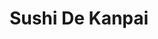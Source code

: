---
layout: place
title: "Sushi De Kanpai"
permalink: /maryland/salisbury/sushi-de-kanpai.html
stateAbbr: MD
stateName: Maryland
cityName: Salisbury
seo:
  name: "Sushi De Kanpai"
  type: Restaurant
  links: https://m.facebook.com/SushiDeKanpai/
description: "Innovative sushi & Japanese entrees served with sake & cocktails in a simply appointed space. Sushi De Kanpai serves delicious sushi in Salisbury, Maryland. Try fresh Japanese dishes for a great dining experience. Available for takeout, lunch, and dinner."
place_id: ChIJH0vg28EDuYkRdtGuJBWICCQ
photos:
  - name: >-
      places/ChIJH0vg28EDuYkRdtGuJBWICCQ/photos/AeeoHcI5v1SAvryTEzLGmt4MRWQdzO-hgoOM5v7Ti1yEX8YGQqFnBETHV3NH7uQia5iGMeqe2APCI37eyhenirqEMttrK1V8Wgs-d7T_6YJgmWTMRr37e_LtAugD8zADIoHfHwOgfFrqDkPJR8T_KxmxlgUfzyXdKpNto3gMIEgYrjOqJLrpXMVGJXzG7AWbI5KUoGZoTFNO6XK4WZ39w7Q4c_4grhyUNsNIP_of8tN4KNgHTjBsiHzQ_oIVR2LR6ts_WHLxOSrInkb5iTu2fbJyuZTRwKag9U1V5y4gh3hC7M-8Dmpw5TGtuuHpR8YwNln673-hXp88ouG7waO3mXN9zGVC8nMtSqjl-W4NpeQ7JbWKx-7nSSfNYgZYi6v96l1bYpxVbH-dwsi0GABIQE30TvMsEtB7kNNfkvMFpyIEWmY
    widthPx: 4030
    heightPx: 2707
    authorAttributions:
      - displayName: Thirty-six Dingo
        uri: https://maps.google.com/maps/contrib/118398733052237490990
        photoUri: >-
          https://lh3.googleusercontent.com/a-/ALV-UjVDhgisWd9BEs4B9pdWyfYWmj1KU2AMWpLbgzf3JRe-Lc_9pjBJ=s100-p-k-no-mo
    flagContentUri: >-
      https://www.google.com/local/imagery/report/?cb_client=maps_api_places.places_api&image_key=!1e10!2sCIHM0ogKEICAgMDIj8HXTA&hl=en-US
    googleMapsUri: >-
      https://www.google.com/maps/place//data=!3m4!1e2!3m2!1sCIHM0ogKEICAgMDIj8HXTA!2e10!4m2!3m1!1s0x89b903c1dbe04b1f:0x2408881524aed176
  - name: >-
      places/ChIJH0vg28EDuYkRdtGuJBWICCQ/photos/AeeoHcLrOoMBi-9gpNhVzEeotlmGgaWSRr_RZe_rFtOBX2ap26IyZ2ZwmJBF2BCjh3_ZjlXeoNjfrrydxCBEum6zP46sJG77q5DgBsGMIu_iZ2Al-z9lnls3tRAZe-pYqMjq9wAaPXwsbSG6_1zlfKQU21XchZM28ORqOnOoWiMq5KAr2qAuNacpXIKsRK0PYzP9dZKEDxjrcyyRwbPdwSim_Owv6io_P-k49UcNVPUbOqcn1skal-EQa9AfWXTFht0W6252Eq2yZ_3eyTU3un8Q7cmvvYs3fGidin6lruVJFaHT6A
    widthPx: 800
    heightPx: 533
    authorAttributions:
      - displayName: Sushi De Kanpai
        uri: https://maps.google.com/maps/contrib/111651103384092599149
        photoUri: >-
          https://lh3.googleusercontent.com/a-/ALV-UjUlYKLn5ytHQi2xkOPTPyQX_FRQQoldFnGN1mH4MGtvW46Pr-U=s100-p-k-no-mo
    flagContentUri: >-
      https://www.google.com/local/imagery/report/?cb_client=maps_api_places.places_api&image_key=!1e10!2sAF1QipPgKRddzpkqKJUavaOw2v0Aol6ukGfrppBo-l19&hl=en-US
    googleMapsUri: >-
      https://www.google.com/maps/place//data=!3m4!1e2!3m2!1sAF1QipPgKRddzpkqKJUavaOw2v0Aol6ukGfrppBo-l19!2e10!4m2!3m1!1s0x89b903c1dbe04b1f:0x2408881524aed176
  - name: >-
      places/ChIJH0vg28EDuYkRdtGuJBWICCQ/photos/AeeoHcLNkTHwzLh9YfADiUj5ENWPWCIYy2XORLCHsEC9743o30IWx_UyL5GxhvY6H_I4qBz9a1ExegPrZ2nbQZvYmuq6yU_K8BaPoidTkeQweu-RtfrO_z1EWq4TGxPszWpdBaAT89mTFmKBtqu_cgY6e-vXscR_qxquxbcMzSODCYrPdoI-JvY-i1uWkjJuvFg_fTX1jRHyZ09FFn0cLXNE2m0tnwwLixSVqrjldg4TBBrpIV-frxCJcwaRYwsbeM4uIPlXG2C857j5xac1ey5-aevk0_WodlgrCaxp-fNJ7NSgTKDmYWcOhsSenqPqHJoKUiS8K-f22j9ODID_rJd103A8AWtLrTfhdYaS0U-sCkXX2Rr3Lp5U52nAa95BVTVELh9Jh1jt6QC2hsglOOr-qd8rp1KyTZyq8OBPYBlX0vms2LxR
    widthPx: 4032
    heightPx: 3024
    authorAttributions:
      - displayName: Thirty-six Dingo
        uri: https://maps.google.com/maps/contrib/118398733052237490990
        photoUri: >-
          https://lh3.googleusercontent.com/a-/ALV-UjVDhgisWd9BEs4B9pdWyfYWmj1KU2AMWpLbgzf3JRe-Lc_9pjBJ=s100-p-k-no-mo
    flagContentUri: >-
      https://www.google.com/local/imagery/report/?cb_client=maps_api_places.places_api&image_key=!1e10!2sCIHM0ogKEICAgMDIj8HXtAE&hl=en-US
    googleMapsUri: >-
      https://www.google.com/maps/place//data=!3m4!1e2!3m2!1sCIHM0ogKEICAgMDIj8HXtAE!2e10!4m2!3m1!1s0x89b903c1dbe04b1f:0x2408881524aed176
  - name: >-
      places/ChIJH0vg28EDuYkRdtGuJBWICCQ/photos/AeeoHcI0lOLKJm9ve-lsMpLFdwt4nkFGqF9zPv4uF6ayzyma1tc8Aod3RtG1_bjtBGrH5NC6OmRd5aL06En2djtuHrEyVI6UBiqVOM2Q8mcpA2WHd32mftpZ9PFLN7h8fKpWZbwzKDu_8pPG5GkTjxQgQLCkfzLRmfwYF8ESz_c_AlvLD75EsMA83ebewgUlLSIK2wbB3jtugprsyWrO4bLJ12EehuQGLnzTgwJvAeJlLfcXFvl52mvo2e-Oo3yAyZtBD5IQ9bO8Lif8xOKCwV6sYSSgpppVNKz42Ms1eS0RjpV7sg
    widthPx: 720
    heightPx: 458
    authorAttributions:
      - displayName: Sushi De Kanpai
        uri: https://maps.google.com/maps/contrib/111651103384092599149
        photoUri: >-
          https://lh3.googleusercontent.com/a-/ALV-UjUlYKLn5ytHQi2xkOPTPyQX_FRQQoldFnGN1mH4MGtvW46Pr-U=s100-p-k-no-mo
    flagContentUri: >-
      https://www.google.com/local/imagery/report/?cb_client=maps_api_places.places_api&image_key=!1e10!2sAF1QipPhY6HwQBGoK1hWown98nKaMO9K5veSCuPpp7vt&hl=en-US
    googleMapsUri: >-
      https://www.google.com/maps/place//data=!3m4!1e2!3m2!1sAF1QipPhY6HwQBGoK1hWown98nKaMO9K5veSCuPpp7vt!2e10!4m2!3m1!1s0x89b903c1dbe04b1f:0x2408881524aed176
  - name: >-
      places/ChIJH0vg28EDuYkRdtGuJBWICCQ/photos/AeeoHcIgSTKsaq0_reANdqgoncVkk6LGjSfLeaQB4_Y-cSnjhNaRvjpP1hQsMLLnhcblbwR7JsCjtxG0VLJE0BgC_eFDML4sgWPkp4IwD6rcjMgMfE3-KD3ASQ4Heo1HpUv8kgA51fY2lv-D-n2gSTu3mUmHkizxuWyWVj9mcN_OR-MNcUzWnfCJn8K32QQX4_xDtkCeseduWGieN4aQ7V5gR3oGBUooeKK0Wg2KtmC_sGy3w8uR8WxCfoZLZOdS-SWdtUGR0GHAQL42h74In53jVC0p8Dy7fSEI5wONH_y1jq8fIc2aziHuZlUDuHEMdhdgIe5sr6EFWRVZAhBEqw6imYO725oQgxRuIFSl1QD5tbYW3-ThKbCotsKc0Myq69bIIsI-FeXKuE0bXoGqlxJqcMiikMtUBRX6kCOlr1s0NtvfvA
    widthPx: 4032
    heightPx: 3024
    authorAttributions:
      - displayName: Paul Johnston
        uri: https://maps.google.com/maps/contrib/116336953626212359382
        photoUri: >-
          https://lh3.googleusercontent.com/a/ACg8ocJ4WB3NfPiUz7dEuzH2ZlWnDcZBYo264MxdSaKmfv_R1wc8s-8=s100-p-k-no-mo
    flagContentUri: >-
      https://www.google.com/local/imagery/report/?cb_client=maps_api_places.places_api&image_key=!1e10!2sCIHM0ogKEICAgICMkNK2Zw&hl=en-US
    googleMapsUri: >-
      https://www.google.com/maps/place//data=!3m4!1e2!3m2!1sCIHM0ogKEICAgICMkNK2Zw!2e10!4m2!3m1!1s0x89b903c1dbe04b1f:0x2408881524aed176
  - name: >-
      places/ChIJH0vg28EDuYkRdtGuJBWICCQ/photos/AeeoHcIRL9DLblRe9aYUNHolgG517Eu-_nPUYamFpnOfOYCbR8iVKY64ZhZHb54z6nyvsduqvo8TVCy8Eh2BFvsAIyeHLS7sMA-P-AtzcWyOCOdChAsjM9eKlXpPLP-ztBqy1KEIXrq7UvI9R0wxdrDeTeeyeeBHOXiggJYLX8lepuVx6gDfYX4T6vJ9TGsiRDw571TcAxlesX6CFu37eSHZthoRFqkD6N-zK_o97jVRpRn3rQkqbW6NLe9KLZaqouOkHCTlW4uWE2-erRh0KQH_wBTxEOZkdR5KKfMOXR2J-oApNSR3tcALe_EFjGiDl3azPfPowsW7Hhn4ncPGiQb8IFRN8A71H1UiZE7Napm026rWpREPJ_cl_19TGn1-RMfvAMYo5ij4Jtg8x3h34xc9SF3AByg1UXCxeS-wAImyfwlExM39
    widthPx: 4080
    heightPx: 3072
    authorAttributions:
      - displayName: Keith Hornberger
        uri: https://maps.google.com/maps/contrib/112945313616377452228
        photoUri: >-
          https://lh3.googleusercontent.com/a/ACg8ocKmqKk5GkL72NmyvuBsWc9aGZ5uqteGjsCHAxyKvkSPjitc1w=s100-p-k-no-mo
    flagContentUri: >-
      https://www.google.com/local/imagery/report/?cb_client=maps_api_places.places_api&image_key=!1e10!2sCIHM0ogKEICAgICL8dL-kAE&hl=en-US
    googleMapsUri: >-
      https://www.google.com/maps/place//data=!3m4!1e2!3m2!1sCIHM0ogKEICAgICL8dL-kAE!2e10!4m2!3m1!1s0x89b903c1dbe04b1f:0x2408881524aed176
  - name: >-
      places/ChIJH0vg28EDuYkRdtGuJBWICCQ/photos/AeeoHcKZ2aGUOvOh6ZlsXkOcJLOfKnHgn18lnxPXjCuE2Og3DtkzZRhL579bOm_fXmi0Ba34wbN81MpSC-DnrqOZfgSZDhwnMSAUMbjLuJzguODIZmU03oC6xHI-IFCS5A0MUG8wYbwJJ3VbeykeAkKSVLbLEXakaoDpWfXY6xjOMIWmrVKjPIEzOXLSsa2g6Dv1Te3o9M_bUMkf1Hwq9yK53789PY-2KbLAHN_hm09E1xmNp__JQ9Saf0aVV_Lbvx_Mr_3hoqne1Z5ErwAorpmTrUjta-iWG8q97sbjKmzfmn8A7LcNZ57qilgHa_GJth8iZv1mzFm__Sjo9TCCanBP-H6uAYTMHdZvIWLz5NRGvvwYOcavM6waQIgRHMSbua6t5Jo4anNil84zuf1A42U5ol45E5u30XsfQ2VaLs-HHz3wopc5
    widthPx: 4032
    heightPx: 3024
    authorAttributions:
      - displayName: Thirty-six Dingo
        uri: https://maps.google.com/maps/contrib/118398733052237490990
        photoUri: >-
          https://lh3.googleusercontent.com/a-/ALV-UjVDhgisWd9BEs4B9pdWyfYWmj1KU2AMWpLbgzf3JRe-Lc_9pjBJ=s100-p-k-no-mo
    flagContentUri: >-
      https://www.google.com/local/imagery/report/?cb_client=maps_api_places.places_api&image_key=!1e10!2sCIHM0ogKEICAgMDIj8HXzAE&hl=en-US
    googleMapsUri: >-
      https://www.google.com/maps/place//data=!3m4!1e2!3m2!1sCIHM0ogKEICAgMDIj8HXzAE!2e10!4m2!3m1!1s0x89b903c1dbe04b1f:0x2408881524aed176
  - name: >-
      places/ChIJH0vg28EDuYkRdtGuJBWICCQ/photos/AeeoHcIWLM0qpKqcGTMmNrtobaXhMptaXNa0Cxay59LaeCxPF4UK3MGJtU0kXiodgnkbho_05bvJCRwRy5YMc7W2dL6cb6f0xCwROMCO2qYiUzOO4TDwc48YcXlx3q5jAShJGXlzPx3t5LmWghI9vfmnsKxC0MBySYMkIPVajhKbzVYLh_tcn3t4MPgaZrXRiZ5K6q-v7HdxY3CsD7psXPyFEjf5sbvSJHwv5McXz-gtdZPBp4pEd0kbTpLo7G36Va1pY9UTqXF-JUPevNro_VDXkurip53Wd10AsVxCo8b1VChNrnyhafnGfC61P42VvROyALVNLaLZRtxa0yeDitQ9O3fq6EqdjWEV39dbt_H7dix0r3WVV_GbAdM7uWO7vWwfmaE3PNGVbKGYO7z7VJBBxl-dNz1RwpzOOg3KZh7o-Mg9Lg
    widthPx: 3024
    heightPx: 4032
    authorAttributions:
      - displayName: Thirty-six Dingo
        uri: https://maps.google.com/maps/contrib/118398733052237490990
        photoUri: >-
          https://lh3.googleusercontent.com/a-/ALV-UjVDhgisWd9BEs4B9pdWyfYWmj1KU2AMWpLbgzf3JRe-Lc_9pjBJ=s100-p-k-no-mo
    flagContentUri: >-
      https://www.google.com/local/imagery/report/?cb_client=maps_api_places.places_api&image_key=!1e10!2sCIHM0ogKEICAgMDIj8HXdA&hl=en-US
    googleMapsUri: >-
      https://www.google.com/maps/place//data=!3m4!1e2!3m2!1sCIHM0ogKEICAgMDIj8HXdA!2e10!4m2!3m1!1s0x89b903c1dbe04b1f:0x2408881524aed176
  - name: >-
      places/ChIJH0vg28EDuYkRdtGuJBWICCQ/photos/AeeoHcK8GvvptRDy3rdeuKQQe_O_SsunNLZYlROG-BY2oEoqH0q0zoCpxr1zljk_sG7beCA_RYLGCNUGO0Yy53UqGLRGiE-hAZM8BQHA5nbW2ntOnj8BbTi1-869UugN_oNWlTHKgjOxtHUvIxmciTtgYTQarl7hnxbBhSv8-i4iRI8rXML0Ob24JnWalATIVXq0rSwdEEpDVbxJxMiXz0x3wqNWCW5HmfiKMLszlwNV7mqcu5nGNXpgSZPVaFB1NTN0rxvcZROHIw39f_kmyMr1ze_22dzL4Mgd4TeX1Le8l1Ta2qfQwF-FtlJeCHy5V3yPD3kE5blgbCVLf707owsRjRZjCL3eDlYJcE6ye3kAyxoPZ0WdcmCFro4j5UOMQ98Ez-j2OGLkDo_-HKgC6Jt31hfgqOnvEfwyh9I0F-dh9pu00w
    widthPx: 3024
    heightPx: 4032
    authorAttributions:
      - displayName: Ali Raines
        uri: https://maps.google.com/maps/contrib/104006431083947574233
        photoUri: >-
          https://lh3.googleusercontent.com/a-/ALV-UjWwo9UtBugZekbvxqmIXjjf3hzVTWmva2n5v2kGmShWo_QZ9e2H=s100-p-k-no-mo
    flagContentUri: >-
      https://www.google.com/local/imagery/report/?cb_client=maps_api_places.places_api&image_key=!1e10!2sCIHM0ogKEICAgIDaltfeTQ&hl=en-US
    googleMapsUri: >-
      https://www.google.com/maps/place//data=!3m4!1e2!3m2!1sCIHM0ogKEICAgIDaltfeTQ!2e10!4m2!3m1!1s0x89b903c1dbe04b1f:0x2408881524aed176
  - name: >-
      places/ChIJH0vg28EDuYkRdtGuJBWICCQ/photos/AeeoHcJjrJKwjBlvRKO4nJD49_TfIFj2EBS6wH-XjKLzTQf8ibp0cNoon-x0u2mIWfayjCxb40jdf6CVmHJDc-YCAE4j-jXeONwHU4CULUF2vDui2Zb9E1OQ4hTAxnRiHzd1vwe1FF4pwdYVAoqKx3IFMIIKM6id_qIfpivn_fqtd8uPb60dft8V7hy7umecJ_sR12boL_-gYai1kLwA7sigAlrF9Z8Wpu5CcpKxX70jSTeQtBiO_SHKHD-8qx1vpvItkNODBbZgjdKhA18uiAL719ZKmPRZ06ogpZEC-jcB4J2x5S7K4h8A-cy5nfVzoZA7_GVmVz5W_mCT38gHo-c4NvE_N-oLJU93ISnR3cLrTzBiWaxjiw1w4UwYB0mzAPCGM-7AKGkUU20upQwaVjt_JK1gZwYctIw_TEKY9trf3KbLolXl
    widthPx: 3024
    heightPx: 4032
    authorAttributions:
      - displayName: Thirty-six Dingo
        uri: https://maps.google.com/maps/contrib/118398733052237490990
        photoUri: >-
          https://lh3.googleusercontent.com/a-/ALV-UjVDhgisWd9BEs4B9pdWyfYWmj1KU2AMWpLbgzf3JRe-Lc_9pjBJ=s100-p-k-no-mo
    flagContentUri: >-
      https://www.google.com/local/imagery/report/?cb_client=maps_api_places.places_api&image_key=!1e10!2sCIHM0ogKEICAgMDIj8HX9AE&hl=en-US
    googleMapsUri: >-
      https://www.google.com/maps/place//data=!3m4!1e2!3m2!1sCIHM0ogKEICAgMDIj8HX9AE!2e10!4m2!3m1!1s0x89b903c1dbe04b1f:0x2408881524aed176
address: 109 W Main St, Salisbury, MD 21801, USA
street: 109 W Main St
city: Salisbury
state: MD
zip: '21801'
country: USA
neighborhood: null
latitude: '38.365569'
longitude: '-75.600830'
accessibility_options:
  wheelchairAccessibleParking: true
  wheelchairAccessibleEntrance: true
  wheelchairAccessibleRestroom: true
  wheelchairAccessibleSeating: true
business_status: OPERATIONAL
name: Sushi De Kanpai
google_maps_links:
  directionsUri: >-
    https://www.google.com/maps/dir//''/data=!4m7!4m6!1m1!4e2!1m2!1m1!1s0x89b903c1dbe04b1f:0x2408881524aed176!3e0
  placeUri: https://maps.google.com/?cid=2596474809570218358
  writeAReviewUri: >-
    https://www.google.com/maps/place//data=!4m3!3m2!1s0x89b903c1dbe04b1f:0x2408881524aed176!12e1
  reviewsUri: >-
    https://www.google.com/maps/place//data=!4m4!3m3!1s0x89b903c1dbe04b1f:0x2408881524aed176!9m1!1b1
  photosUri: >-
    https://www.google.com/maps/place//data=!4m3!3m2!1s0x89b903c1dbe04b1f:0x2408881524aed176!10e5
primary_type: Sushi Restaurant
opening_hours:
  regular: null
  current: null
secondary_opening_hours:
  regular:
    weekdayDescriptions: null
    type: null
  current:
    weekdayDescriptions: null
    type: null
phone: (410) 912-1440
price_level: PRICE_LEVEL_MODERATE
price_range: null
rating: '4.5'
rating_count: 0
website: https://m.facebook.com/SushiDeKanpai/
reviews:
  - name: >-
      places/ChIJH0vg28EDuYkRdtGuJBWICCQ/reviews/ChdDSUhNMG9nS0VJQ0FnSUQ1b3JfMzJRRRAB
    relativePublishTimeDescription: 9 months ago
    rating: 5
    text:
      text: >-
        We have walked past this place many times wondering how it was.  Well,
        we stopped and went in.  On a Saturday night it is recommended to get
        reservations.  We didn't have reservations but they gave us a seat at
        the Sushi bar.  It was really fun watching the Sushi Chefs TJ, Raul, and
        Kiichi creating some amazing creations.

        The Owner was working in the kitchen producing some amazing items.  We
        started off with a Tempura dish with Shrimp and fresh vegetables.  The
        vegetables actually come from the husband of the owner's farm.  It was
        very well prepared and extremely delicious. That was followed by the
        Seafood Chowder.  There were ample quantities of seafood and a fantastic
        flavor. We also had the potato filled rolls.

        Following the apps, we had three Sushi rolls, the Top Hat, the Lotus
        Blossom, and the Ocean City.  All were well prepared and very enjoyable.

        Tony and Mel were our servers and made the visit very enjoyable. This is
        definitely a place to visit if you like good sushi and a pleasant
        atmosphere.

        For sure a place I'll visit again.


        6/19/2024

        Went back again. It was fantastic. We got 4 rolls and a Shrimp Shumai. 
        So good. We like to sit at the sushi counter and watch the chefs making
        the delicious rolls.  Always a fun time and amazing food.
      languageCode: en
    originalText:
      text: >-
        We have walked past this place many times wondering how it was.  Well,
        we stopped and went in.  On a Saturday night it is recommended to get
        reservations.  We didn't have reservations but they gave us a seat at
        the Sushi bar.  It was really fun watching the Sushi Chefs TJ, Raul, and
        Kiichi creating some amazing creations.

        The Owner was working in the kitchen producing some amazing items.  We
        started off with a Tempura dish with Shrimp and fresh vegetables.  The
        vegetables actually come from the husband of the owner's farm.  It was
        very well prepared and extremely delicious. That was followed by the
        Seafood Chowder.  There were ample quantities of seafood and a fantastic
        flavor. We also had the potato filled rolls.

        Following the apps, we had three Sushi rolls, the Top Hat, the Lotus
        Blossom, and the Ocean City.  All were well prepared and very enjoyable.

        Tony and Mel were our servers and made the visit very enjoyable. This is
        definitely a place to visit if you like good sushi and a pleasant
        atmosphere.

        For sure a place I'll visit again.


        6/19/2024

        Went back again. It was fantastic. We got 4 rolls and a Shrimp Shumai. 
        So good. We like to sit at the sushi counter and watch the chefs making
        the delicious rolls.  Always a fun time and amazing food.
      languageCode: en
    authorAttribution:
      displayName: Keith Hornberger
      uri: https://www.google.com/maps/contrib/112945313616377452228/reviews
      photoUri: >-
        https://lh3.googleusercontent.com/a/ACg8ocKmqKk5GkL72NmyvuBsWc9aGZ5uqteGjsCHAxyKvkSPjitc1w=s128-c0x00000000-cc-rp-mo-ba4
    publishTime: '2024-06-20T13:13:19.896120Z'
    flagContentUri: >-
      https://www.google.com/local/review/rap/report?postId=ChdDSUhNMG9nS0VJQ0FnSUQ1b3JfMzJRRRAB&d=17924085&t=1
    googleMapsUri: >-
      https://www.google.com/maps/reviews/data=!4m6!14m5!1m4!2m3!1sChdDSUhNMG9nS0VJQ0FnSUQ1b3JfMzJRRRAB!2m1!1s0x89b903c1dbe04b1f:0x2408881524aed176
  - name: >-
      places/ChIJH0vg28EDuYkRdtGuJBWICCQ/reviews/ChdDSUhNMG9nS0VJQ0FnSUQ1b3V2QXlBRRAB
    relativePublishTimeDescription: a year ago
    rating: 1
    text:
      text: >-
        Overall:  Terrible service, mediocre food, ridiculously expensive for
        what you get, and a general waste of time and energy to eat here.


        Went in for a celebratory dinner - showed up just at opening time.  The
        hostess asked if we had a reservation (we didn't) and then proceeded to
        seat us in the back near the hallway to the restroom.  There were
        multiple open tables, including one at the front window, that remained
        empty for the entire meal. In other words, reservations don't matter
        there, so I'm not sure why they act as if they do matter.  The place was
        1/2 empty on a Friday night with a freaking street festival going on
        outside.


        We ordered gyoza, chicken teriyaki, and two different sushi rolls.  The
        gyoza was tasty - light dumpling wrapping and flavorful inside - the
        ponzu sauce wasn't really (no citrus) - it was soy sauce with chili
        oil.  The sushi came out first.  The "dragon" sushi roll was tasty and
        well made, but clearly skimped on the fish.  The other roll was supposed
        to have "seared" salmon, but it was cut so thin that it was completely
        cooked through and rubbery.


        20 minutes into the service the chicken teriyaki was still not on the
        table.  The server came by to ask if everything was okay, but didn't
        listen for an answer- she just asked in passing while walking by.  I
        could have said the kitchen was on fire and she wouldn't have paid
        attention.  We waited another 9 minutes and she came with the check and
        asked if everything was all right.  I told her I hadn't been served yet
        so she went to the kitchen and said that they were cooking it.  We asked
        to cancel the dish and were told "they've already started cooking it." 
        We took the food to go instead because at that point we were done with
        the place.  When the to-go order came I did taste the chicken so I could
        see how it was.  Dry and in need of seasoning is the answer.


        The server offered no explanation for failing to recognize that one
        person hadn't been served their entree, and certainly didn't offer to
        remove the dish, offer a discount, or even apologize.  Overall, very
        disappointing dinner.  Photo shows the "to go" order.  $21 my friends. 
        Save your money or go somewhere else, this place isn't worth it at all.
      languageCode: en
    originalText:
      text: >-
        Overall:  Terrible service, mediocre food, ridiculously expensive for
        what you get, and a general waste of time and energy to eat here.


        Went in for a celebratory dinner - showed up just at opening time.  The
        hostess asked if we had a reservation (we didn't) and then proceeded to
        seat us in the back near the hallway to the restroom.  There were
        multiple open tables, including one at the front window, that remained
        empty for the entire meal. In other words, reservations don't matter
        there, so I'm not sure why they act as if they do matter.  The place was
        1/2 empty on a Friday night with a freaking street festival going on
        outside.


        We ordered gyoza, chicken teriyaki, and two different sushi rolls.  The
        gyoza was tasty - light dumpling wrapping and flavorful inside - the
        ponzu sauce wasn't really (no citrus) - it was soy sauce with chili
        oil.  The sushi came out first.  The "dragon" sushi roll was tasty and
        well made, but clearly skimped on the fish.  The other roll was supposed
        to have "seared" salmon, but it was cut so thin that it was completely
        cooked through and rubbery.


        20 minutes into the service the chicken teriyaki was still not on the
        table.  The server came by to ask if everything was okay, but didn't
        listen for an answer- she just asked in passing while walking by.  I
        could have said the kitchen was on fire and she wouldn't have paid
        attention.  We waited another 9 minutes and she came with the check and
        asked if everything was all right.  I told her I hadn't been served yet
        so she went to the kitchen and said that they were cooking it.  We asked
        to cancel the dish and were told "they've already started cooking it." 
        We took the food to go instead because at that point we were done with
        the place.  When the to-go order came I did taste the chicken so I could
        see how it was.  Dry and in need of seasoning is the answer.


        The server offered no explanation for failing to recognize that one
        person hadn't been served their entree, and certainly didn't offer to
        remove the dish, offer a discount, or even apologize.  Overall, very
        disappointing dinner.  Photo shows the "to go" order.  $21 my friends. 
        Save your money or go somewhere else, this place isn't worth it at all.
      languageCode: en
    authorAttribution:
      displayName: M VP
      uri: https://www.google.com/maps/contrib/100799664454918073177/reviews
      photoUri: >-
        https://lh3.googleusercontent.com/a/ACg8ocKSqfEljErL6yPWO51YKlJ8gCBwwOrVTEWDNlaBqDhGA1750g=s128-c0x00000000-cc-rp-mo-ba2
    publishTime: '2023-10-21T13:16:00.654962Z'
    flagContentUri: >-
      https://www.google.com/local/review/rap/report?postId=ChdDSUhNMG9nS0VJQ0FnSUQ1b3V2QXlBRRAB&d=17924085&t=1
    googleMapsUri: >-
      https://www.google.com/maps/reviews/data=!4m6!14m5!1m4!2m3!1sChdDSUhNMG9nS0VJQ0FnSUQ1b3V2QXlBRRAB!2m1!1s0x89b903c1dbe04b1f:0x2408881524aed176
  - name: >-
      places/ChIJH0vg28EDuYkRdtGuJBWICCQ/reviews/ChZDSUhNMG9nS0VJQ0FnSUN2M1BpRUtBEAE
    relativePublishTimeDescription: 4 months ago
    rating: 5
    text:
      text: The best in Salisbury! Fresh & delicious! The Rasta roll is my fave.
      languageCode: en
    originalText:
      text: The best in Salisbury! Fresh & delicious! The Rasta roll is my fave.
      languageCode: en
    authorAttribution:
      displayName: Kristen Newsom
      uri: https://www.google.com/maps/contrib/116572830843208365515/reviews
      photoUri: >-
        https://lh3.googleusercontent.com/a-/ALV-UjXTTScSCPgZK0fi4RaLxD_NTzwfeG9PK0HVJ5ckDCehmtco79ox4A=s128-c0x00000000-cc-rp-mo-ba3
    publishTime: '2024-12-08T22:56:23.703340Z'
    flagContentUri: >-
      https://www.google.com/local/review/rap/report?postId=ChZDSUhNMG9nS0VJQ0FnSUN2M1BpRUtBEAE&d=17924085&t=1
    googleMapsUri: >-
      https://www.google.com/maps/reviews/data=!4m6!14m5!1m4!2m3!1sChZDSUhNMG9nS0VJQ0FnSUN2M1BpRUtBEAE!2m1!1s0x89b903c1dbe04b1f:0x2408881524aed176
  - name: >-
      places/ChIJH0vg28EDuYkRdtGuJBWICCQ/reviews/ChZDSUhNMG9nS0VJQ0FnSURxeU9tZ01BEAE
    relativePublishTimeDescription: 3 years ago
    rating: 5
    text:
      text: >-
        I'd recommend going early and reserving a table. We always get the udon
        tempura. They have great sushi as well. In the picture we have 6 nigiri
        samplers merged into one plate. Probably the way to go if you're into
        nigiri.
      languageCode: en
    originalText:
      text: >-
        I'd recommend going early and reserving a table. We always get the udon
        tempura. They have great sushi as well. In the picture we have 6 nigiri
        samplers merged into one plate. Probably the way to go if you're into
        nigiri.
      languageCode: en
    authorAttribution:
      displayName: andrew west
      uri: https://www.google.com/maps/contrib/110077353687587426384/reviews
      photoUri: >-
        https://lh3.googleusercontent.com/a-/ALV-UjUBTzniJDrIgWQOZ78GvTq96PVi-i6LTMCB0q7KbsQBGpPvg_PK=s128-c0x00000000-cc-rp-mo-ba4
    publishTime: '2021-06-26T23:40:04.911186Z'
    flagContentUri: >-
      https://www.google.com/local/review/rap/report?postId=ChZDSUhNMG9nS0VJQ0FnSURxeU9tZ01BEAE&d=17924085&t=1
    googleMapsUri: >-
      https://www.google.com/maps/reviews/data=!4m6!14m5!1m4!2m3!1sChZDSUhNMG9nS0VJQ0FnSURxeU9tZ01BEAE!2m1!1s0x89b903c1dbe04b1f:0x2408881524aed176
  - name: >-
      places/ChIJH0vg28EDuYkRdtGuJBWICCQ/reviews/ChdDSUhNMG9nS0VJQ0FnSUMzb083VDh3RRAB
    relativePublishTimeDescription: 5 months ago
    rating: 5
    text:
      text: >-
        Our families favorite restaurant in Salisbury! I would argue this is the
        ONLY gourmet quality restaurant in Salisbury.
      languageCode: en
    originalText:
      text: >-
        Our families favorite restaurant in Salisbury! I would argue this is the
        ONLY gourmet quality restaurant in Salisbury.
      languageCode: en
    authorAttribution:
      displayName: Bryan Glancey
      uri: https://www.google.com/maps/contrib/115637287859966944226/reviews
      photoUri: >-
        https://lh3.googleusercontent.com/a-/ALV-UjWYKV4pEqgmT2VqRyeQO9ow6TW0MnnbQe3Ht2BDXTA5mjjjXoZl=s128-c0x00000000-cc-rp-mo-ba4
    publishTime: '2024-11-01T19:55:56.199770Z'
    flagContentUri: >-
      https://www.google.com/local/review/rap/report?postId=ChdDSUhNMG9nS0VJQ0FnSUMzb083VDh3RRAB&d=17924085&t=1
    googleMapsUri: >-
      https://www.google.com/maps/reviews/data=!4m6!14m5!1m4!2m3!1sChdDSUhNMG9nS0VJQ0FnSUMzb083VDh3RRAB!2m1!1s0x89b903c1dbe04b1f:0x2408881524aed176
parking_options:
  freeStreetParking: true
  paidStreetParking: true
  valetParking: false
payment_options:
  acceptsCreditCards: true
  acceptsDebitCards: true
  acceptsCashOnly: false
  acceptsNfc: true
allow_dogs: null
curbside_pickup: null
delivery: null
dine_in: true
good_for_children: null
good_for_groups: true
good_for_sports: false
live_music: false
menu_for_children: false
outdoor_seating: false
reservable: true
restroom: true
serves_beer: null
serves_breakfast: false
serves_brunch: false
serves_cocktails: true
serves_coffee: null
serves_dinner: true
serves_dessert: true
serves_lunch: true
serves_vegetarian_food: true
serves_wine: null
takeout: true
update_category: essentials
summary: >-
  Innovative sushi & Japanese entrees served with sake & cocktails in a simply
  appointed space.

---